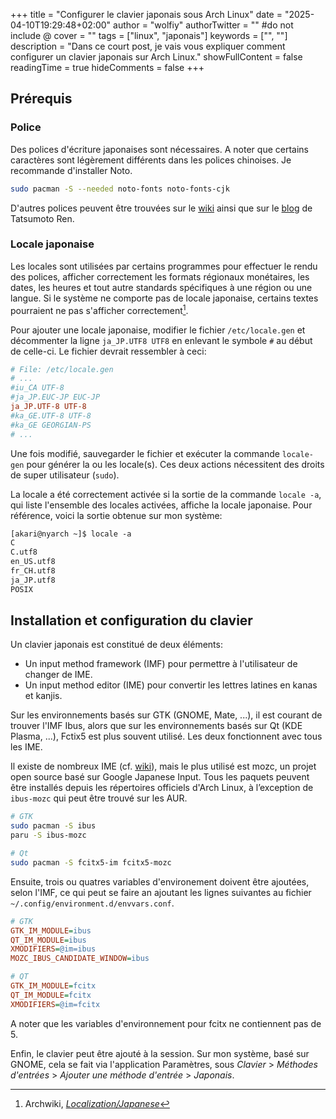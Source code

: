 +++
title = "Configurer le clavier japonais sous Arch Linux"
date = "2025-04-10T19:29:48+02:00"
author = "wolfiy"
authorTwitter = "" #do not include @
cover = ""
tags = ["linux", "japonais"]
keywords = ["", ""]
description = "Dans ce court post, je vais vous expliquer comment configurer un clavier japonais sur Arch Linux."
showFullContent = false
readingTime = true
hideComments = false
+++

## Prérequis

### Police

Des polices d'écriture japonaises sont nécessaires. A noter que certains caractères sont légèrement différents dans les polices chinoises. Je recommande d'installer Noto.

```bash
sudo pacman -S --needed noto-fonts noto-fonts-cjk
```

D'autres polices peuvent être trouvées sur le [wiki](https://wiki.archlinux.org/title/Localization/Japanese) ainsi que sur le [blog](https://tatsumoto-ren.github.io/blog/resources.html#fonts) de Tatsumoto Ren.

### Locale japonaise

Les locales sont utilisées par certains programmes pour effectuer le rendu des polices, afficher correctement les formats régionaux monétaires, les dates, les heures et tout autre standards spécifiques à une région ou une langue. Si le système ne comporte pas de locale japonaise, certains textes pourraient ne pas s'afficher correctement[^1].

[^1]: Archwiki, *[Localization/Japanese](https://wiki.archlinux.org/title/Localization/Japanese)*

Pour ajouter une locale japonaise, modifier le fichier `/etc/locale.gen` et décommenter la ligne `ja_JP.UTF8 UTF8` en enlevant le symbole `#` au début de celle-ci. Le fichier devrait ressembler à ceci:

```cfg
# File: /etc/locale.gen
# ...
#iu_CA UTF-8  
#ja_JP.EUC-JP EUC-JP  
ja_JP.UTF-8 UTF-8  
#ka_GE.UTF-8 UTF-8  
#ka_GE GEORGIAN-PS
# ...
```

Une fois modifié, sauvegarder le fichier et exécuter la commande `locale-gen` pour générer la ou les locale(s). Ces deux actions nécessitent des droits de super utilisateur (`sudo`).

La locale a été correctement activée si la sortie de la commande `locale -a`, qui liste l'ensemble des locales activées, affiche la locale japonaise. Pour référence, voici la sortie obtenue sur mon système:

```txt
[akari@nyarch ~]$ locale -a
C
C.utf8
en_US.utf8
fr_CH.utf8
ja_JP.utf8
POSIX
```

## Installation et configuration du clavier

Un clavier japonais est constitué de deux éléments:

- Un input method framework (IMF) pour permettre à l'utilisateur de changer de IME.
- Un input method editor (IME) pour convertir les lettres latines en kanas et kanjis.

Sur les environnements basés sur GTK (GNOME, Mate, ...), il est courant de trouver l'IMF Ibus, alors que sur les environnements basés sur Qt (KDE Plasma, ...), Fctix5 est plus souvent utilisé. Les deux fonctionnent avec tous les IME.

Il existe de nombreux IME (cf. [wiki](https://wiki.archlinux.org/title/Localization/Japanese#Input_Method_Editor_%28IME%29)), mais le plus utilisé est mozc, un projet open source basé sur Google Japanese Input. Tous les paquets peuvent être installés depuis les répertoires officiels d'Arch Linux, à l’exception de `ibus-mozc` qui peut être trouvé sur les AUR.

```bash
# GTK
sudo pacman -S ibus
paru -S ibus-mozc
```

```bash
# Qt
sudo pacman -S fcitx5-im fcitx5-mozc
```

Ensuite, trois ou quatres variables d'environement doivent être ajoutées, selon l'IMF, ce qui peut se faire an ajoutant les lignes suivantes au fichier `~/.config/environment.d/envvars.conf`.

```cfg
# GTK
GTK_IM_MODULE=ibus
QT_IM_MODULE=ibus
XMODIFIERS=@im=ibus
MOZC_IBUS_CANDIDATE_WINDOW=ibus
```

```cfg
# QT
GTK_IM_MODULE=fcitx
QT_IM_MODULE=fcitx
XMODIFIERS=@im=fcitx
```

A noter que les variables d'environnement pour fcitx ne contiennent pas de 5.

Enfin, le clavier peut être ajouté à la session. Sur mon système, basé sur GNOME, cela se fait via l'application Paramètres, sous *Clavier* > *Méthodes d'entrées* > *Ajouter une méthode d'entrée* > *Japonais*.